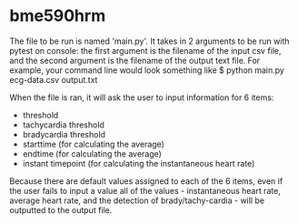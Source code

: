 # bme590hrm

The file to be run is named 'main.py'. It takes in 2 arguments to be run with pytest on console: the first argument is the filename of the input csv file, and the second argument is the filename of the output text file.
For example, your command line would look something like $ python main.py ecg-data.csv output.txt

When the file is ran, it will ask the user to input information for 6 items:
- threshold
- tachycardia threshold
- bradycardia threshold
- starttime (for calculating the average)
- endtime (for calculating the average)
- instant timepoint (for calculating the instantaneous heart rate)

Because there are default values assigned to each of the 6 items, even if the user fails to input a value all of the values - instantaneous heart rate, average heart rate, and the detection of brady/tachy-cardia - will be outputted to the output file.
